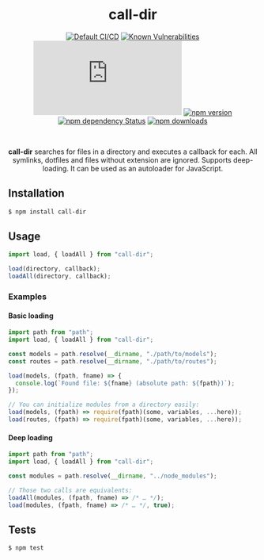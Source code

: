 <div align="center">
  <h1>call-dir</h1>

[![Default CI/CD](https://github.com/Bartozzz/call-dir/workflows/Default%20CI/CD/badge.svg)](https://github.com/Bartozzz/call-dir/actions)
[![Known Vulnerabilities](https://snyk.io/test/github/Bartozzz/call-dir/badge.svg?targetFile=package.json)](https://snyk.io/test/github/Bartozzz/call-dir?targetFile=package.json)
[![npm package size](https://img.badgesize.io/Bartozzz/call-dir/master/dist/index.js?compression=gzip)](https://www.npmjs.com/package/call-dir)
[![npm version](https://img.shields.io/npm/v/call-dir.svg)](https://www.npmjs.com/package/call-dir)
[![npm dependency Status](https://david-dm.org/Bartozzz/call-dir.svg)](https://www.npmjs.com/package/call-dir)
[![npm downloads](https://img.shields.io/npm/dt/call-dir.svg)](https://www.npmjs.com/package/call-dir)

<br>

**call-dir** searches for files in a directory and executes a callback for each. All symlinks, dotfiles and files without extension are ignored. Supports deep-loading. It can be used as an autoloader for JavaScript.

</div>

## Installation

```bash
$ npm install call-dir
```

## Usage

```javascript
import load, { loadAll } from "call-dir";

load(directory, callback);
loadAll(directory, callback);
```

### Examples

#### Basic loading

```javascript
import path from "path";
import load, { loadAll } from "call-dir";

const models = path.resolve(__dirname, "./path/to/models");
const routes = path.resolve(__dirname, "./path/to/routes");

load(models, (fpath, fname) => {
  console.log(`Found file: ${fname} (absolute path: ${fpath})`);
});

// You can initialize modules from a directory easily:
load(models, (fpath) => require(fpath)(some, variables, ...here));
load(routes, (fpath) => require(fpath)(some, variables, ...here));
```

#### Deep loading

```javascript
import path from "path";
import load, { loadAll } from "call-dir";

const modules = path.resolve(__dirname, "../node_modules");

// Those two calls are equivalents:
loadAll(modules, (fpath, fname) => /* … */);
load(modules, (fpath, fname) => /* … */, true);
```

## Tests

```bash
$ npm test
```
